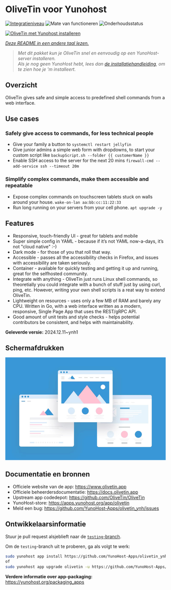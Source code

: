<!--
NB: Deze README is automatisch gegenereerd door <https://github.com/YunoHost/apps/tree/master/tools/readme_generator>
Hij mag NIET handmatig aangepast worden.
-->

# OliveTin voor Yunohost

[![Integratieniveau](https://apps.yunohost.org/badge/integration/olivetin)](https://ci-apps.yunohost.org/ci/apps/olivetin/)
![Mate van functioneren](https://apps.yunohost.org/badge/state/olivetin)
![Onderhoudsstatus](https://apps.yunohost.org/badge/maintained/olivetin)

[![OliveTin met Yunohost installeren](https://install-app.yunohost.org/install-with-yunohost.svg)](https://install-app.yunohost.org/?app=olivetin)

*[Deze README in een andere taal lezen.](./ALL_README.md)*

> *Met dit pakket kun je OliveTin snel en eenvoudig op een YunoHost-server installeren.*  
> *Als je nog geen YunoHost hebt, lees dan [de installatiehandleiding](https://yunohost.org/install), om te zien hoe je 'm installeert.*

## Overzicht

OliveTin gives safe and simple access to predefined shell commands from a web interface.

## Use cases
###  Safely give access to commands, for less technical people

- Give your family a button to `systemctl restart jellyfin`
- Give junior admins a simple web form with dropdowns, to start your custom script like `backupScript.sh --folder {{ customerName }}`
- Enable SSH access to the server for the next 20 mins `firewall-cmd --add-service ssh --timeout 20m`

### Simplify complex commands, make them accessible and repeatable

- Expose complex commands on touchscreen tablets stuck on walls around your house. `wake-on-lan aa:bb:cc:11:22:33`
- Run long running on your servers from your cell phone. `apt upgrade -y`

## Features

- Responsive, touch-friendly UI - great for tablets and mobile
- Super simple config in YAML - because if it’s not YAML now-a-days, it’s not "cloud native" :-)
- Dark mode - for those of you that roll that way.
- Accessible - passes all the accessibility checks in Firefox, and issues with accessibility are taken seriously.
- Container - available for quickly testing and getting it up and running, great for the selfhosted community.
- Integrate with anything - OliveTin just runs Linux shell commands, so theoretially you could integrate with a bunch of stuff just by using curl, ping, etc. However, writing your own shell scripts is a reat way to extend OliveTin.
- Lightweight on resources - uses only a few MB of RAM and barely any CPU. Written in Go, with a web interface written as a modern, responsive, Single Page App that uses the REST/gRPC API.
- Good amount of unit tests and style checks - helps potential contributors be consistent, and helps with maintainability.


**Geleverde versie:** 2024.12.11~ynh1

## Schermafdrukken

![Schermafdrukken van OliveTin](./doc/screenshots/example.jpg)

## Documentatie en bronnen

- Officiele website van de app: <https://www.olivetin.app>
- Officiele beheerdersdocumentatie: <https://docs.olivetin.app>
- Upstream app codedepot: <https://github.com/OliveTin/OliveTin>
- YunoHost-store: <https://apps.yunohost.org/app/olivetin>
- Meld een bug: <https://github.com/YunoHost-Apps/olivetin_ynh/issues>

## Ontwikkelaarsinformatie

Stuur je pull request alsjeblieft naar de [`testing`-branch](https://github.com/YunoHost-Apps/olivetin_ynh/tree/testing).

Om de `testing`-branch uit te proberen, ga als volgt te werk:

```bash
sudo yunohost app install https://github.com/YunoHost-Apps/olivetin_ynh/tree/testing --debug
of
sudo yunohost app upgrade olivetin -u https://github.com/YunoHost-Apps/olivetin_ynh/tree/testing --debug
```

**Verdere informatie over app-packaging:** <https://yunohost.org/packaging_apps>
